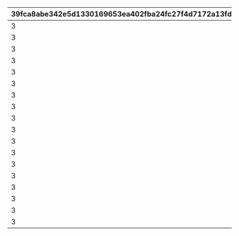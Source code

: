 |39fca8abe342e5d1330169653ea402fba24fc27f4d7172a13fdbe889cf3eb10e|d4fb097c54fd78ab6170b8bfb85e74b09a44e7867969f1dbd690bd52b36e6e39|85ce5595a31e148cbdceecc272fab7cbbf1ef0e430f28859cdda845a464d67bb|ed27b853c0de71e6fecb00d98e7db3048c7fc188c1f81d35eba32241b59b1029|73192021b32f0a0630d3db2521d13d67f6130e408220ae08adf2b484187bee39|cf9df9a7f28b1c05a733c1494690dc9024ca56a0e83f33f44c71f456ee79df34|a2ef58814f094b609cde9fda999696e0756529fe68a5d0297d7f3f75a72eb246|a8bb901cd2038567abcf006e5969e7785f8216c4279df6a9f6c12cd05e2e2f51|e38e6e675de01a3203a9c7b09f559c174ee570adbd62ab8423445ff8f8f6cf62|9586711f8a6312a2f3720d8463bd66938604685058a24fe395afb5948684966e|8c452f91b515816efcdf4cea78602724a1465189859d21aa56362a5607b34bc8|60be22f32d9bd3641f044ff7e67c05a5889d82d491f09fb92e3ca16b35f4baf4|eb4bbe8724c2b486e83408f05824b0a0627579bde7c7a246a381b0d0f024b9a2|14e3612e563c44187131623925c00061d04ca765e67ca9b7de0b419c32985766|a9f7f39c268fabc7860d8bdc59e8c650295f9751d514fa961a53ebea5fa1bcf3|cbc37a611a0343b091a8d2d4c73d92150aa1d46d59e98e7d5cb2cafa2056639a|
| --- | --- | --- | --- | --- | --- | --- | --- | --- | --- | --- | --- | --- | --- | --- | --- |
|3|1008201|501|215|1|201|301|-110|980|2|2|401|101|455|1|70|
|3|1008202|502|215|2|202|302|-110|515|2|2|402|102|230|1|70|
|3|1008203|503|215|3|203|303|-110|515|1|2|403|103|230|1|70|
|3|1008204|504|215|4|204|304|-110|515|1|2|404|104|230|1|70|
|3|1008205|505|233|5|205|305|-110|787|2|2|405|105|355|1|78|
|3|1008206|506|233|6|206|306|-110|787|3|2|406|106|355|1|78|
|3|1008207|507|233|7|207|307|-110|777|3|2|407|107|345|1|88|
|3|1008208|508|233|8|208|308|-110|777|1|2|408|108|345|1|88|
|3|1008209|509|233|9|209|309|-110|777|1|2|409|109|345|1|88|
|3|1008210|510|233|10|210|310|-110|810|3|2|410|110|355|1|88|
|3|1008211|511|233|11|211|311|-110|777|2|2|411|111|345|1|88|
|3|1008212|512|215|12|212|312|-110|515|2|2|412|112|230|1|70|
|3|1008213|513|233|13|213|313|-110|810|1|2|413|113|355|1|78|
|3|1008214|514|215|14|214|314|-110|515|1|2|414|114|230|1|70|
|3|1008215|515|215|15|215|315|-110|515|3|2|415|115|230|1|70|
|3|1008216|516|215|16|216|316|-110|655|2|2|416|116|275|1|70|
|3|1008217|517|215|17|217|317|-110|515|3|2|417|117|230|1|70|
|3|1008218|518|233|18|218|318|-110|777|3|2|418|118|345|1|88|